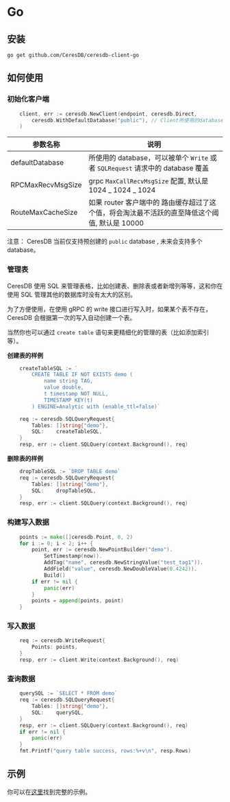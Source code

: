 # Go

## 安装

```
go get github.com/CeresDB/ceresdb-client-go
```

## 如何使用

### 初始化客户端

```go
	client, err := ceresdb.NewClient(endpoint, ceresdb.Direct,
		ceresdb.WithDefaultDatabase("public"), // Client所使用的database
	)
```

| 参数名称          | 说明                                                                                          |
| ----------------- | --------------------------------------------------------------------------------------------- |
| defaultDatabase   | 所使用的 database，可以被单个 `Write` 或者 `SQLRequest` 请求中的 database 覆盖                |
| RPCMaxRecvMsgSize | grpc `MaxCallRecvMsgSize` 配置, 默认是 1024 _ 1024 _ 1024                                     |
| RouteMaxCacheSize | 如果 router 客户端中的 路由缓存超过了这个值，将会淘汰最不活跃的直至降低这个阈值, 默认是 10000 |

注意： CeresDB 当前仅支持预创建的 `public` database , 未来会支持多个 database。

### 管理表

CeresDB 使用 SQL 来管理表格，比如创建表、删除表或者新增列等等，这和你在使用 SQL 管理其他的数据库时没有太大的区别。

为了方便使用，在使用 gRPC 的 write 接口进行写入时，如果某个表不存在，CeresDB 会根据第一次的写入自动创建一个表。

当然你也可以通过 `create table` 语句来更精细化的管理的表（比如添加索引等）。

**创建表的样例**

```go
	createTableSQL := `
		CREATE TABLE IF NOT EXISTS demo (
			name string TAG,
			value double,
			t timestamp NOT NULL,
			TIMESTAMP KEY(t)
		) ENGINE=Analytic with (enable_ttl=false)`

	req := ceresdb.SQLQueryRequest{
		Tables: []string{"demo"},
		SQL:    createTableSQL,
	}
	resp, err := client.SQLQuery(context.Background(), req)
```

**删除表的样例**

```go
	dropTableSQL := `DROP TABLE demo`
	req := ceresdb.SQLQueryRequest{
		Tables: []string{"demo"},
		SQL:    dropTableSQL,
	}
	resp, err := client.SQLQuery(context.Background(), req)
```

### 构建写入数据

```go
	points := make([]ceresdb.Point, 0, 2)
	for i := 0; i < 2; i++ {
		point, err := ceresdb.NewPointBuilder("demo").
			SetTimestamp(now)).
			AddTag("name", ceresdb.NewStringValue("test_tag1")).
			AddField("value", ceresdb.NewDoubleValue(0.4242)).
			Build()
		if err != nil {
			panic(err)
		}
		points = append(points, point)
	}
```

### 写入数据

```go
	req := ceresdb.WriteRequest{
		Points: points,
	}
	resp, err := client.Write(context.Background(), req)
```

### 查询数据

```go
	querySQL := `SELECT * FROM demo`
	req := ceresdb.SQLQueryRequest{
		Tables: []string{"demo"},
		SQL:    querySQL,
	}
	resp, err := client.SQLQuery(context.Background(), req)
	if err != nil {
        panic(err)
	}
	fmt.Printf("query table success, rows:%+v\n", resp.Rows)
```

## 示例

你可以在[这里](https://github.com/CeresDB/ceresdb-client-go/blob/main/examples/read_write.go)找到完整的示例。
